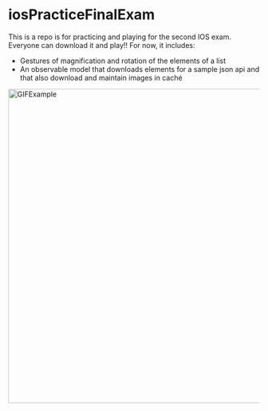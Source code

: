 # iosPracticeFinalExam
This is a repo is for practicing and playing for the second IOS exam. Everyone can download it and play!! For now, it includes: 

- Gestures of magnification and rotation of the elements of a list
- An observable model that downloads elements for a sample json api and that also download and maintain images in caché

<img height = 630 src = "https://github.com/pabloi09/iosPracticeFinalExam/blob/master/showIt.gif?raw=true" alt = "GIFExample"/>

